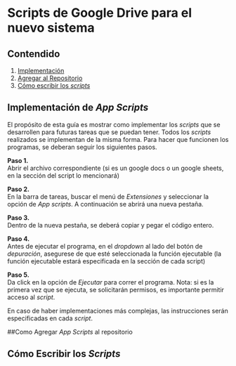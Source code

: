 # Scripts de Google Drive para el nuevo sistema

## Contendido
1. [Implementación](#introduccion)
2. [Agregar al Repositorio](#agregar)
3. [Cómo escribir los *scripts*](#formato)

## Implementación de *App Scripts* <a name="introduccion"></a>
El propósito de esta guía es mostrar como implementar los *scripts* que se desarrollen para futuras tareas que se puedan tener. Todos los
*scripts* realizados se implementan de la misma forma. Para hacer que funcionen los programas, se deberan seguir los siguientes pasos.
<br/> 

**Paso 1.** <br/>
Abrir el archivo correspondiente (si es un google docs o un google sheets, en la sección del script lo mencionará)

**Paso 2.** <br/>
En la barra de tareas, buscar el menú de *Extensiones* y seleccionar la opción de *App scripts*. A continuación se abrirá una nueva pestaña.

**Paso 3.** <br/>
Dentro de la nueva pestaña, se deberá copiar y pegar el código entero.

**Paso 4.** <br/> 
Antes de ejecutar el programa, en el *dropdown* al lado del botón de *depuración*, asegurese de que esté seleccionada la función ejecutable (la función ejecutable estará especificada en la sección de cada script)

**Paso 5.** <br/> 
Da click en la opción de *Ejecutar* para correr el programa. Nota: si es la primera vez que se ejecuta, se solicitarán permisos, es importante permitir acceso al *script*.

En caso de haber implementaciones más complejas, las instrucciones serán especificadas en cada *script*.

##Como Agregar *App Scripts* al repositorio <a name="agregar"></a>

## Cómo Escribir los *Scripts* <a name="formato"></a>
